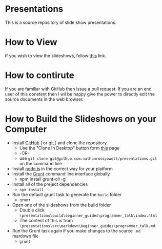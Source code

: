 Presentations
=============

This is a source repository of slide show presentations.


How to View
===========

If you wish to view the slideshows, follow [this](http://nathanrosspowell.github.io/presentations) link.
 

How to contirute
================

If you are familiar with GitHub then issue a pull request.
If you are an end user of this conetent then I wil be happy give the power to directly edit the source documents in the web browser.

How to Build the Slideshows on your Computer
============================================

* Install [GitHub](https://help.github.com/articles/set-up-git/) ( or [git](http://git-scm.com/book/en/v2/Getting-Started-Installing-Git) ) and clone the repository.
    * Use the "Clone In Desktop" button form [this](https://github.com/nathanrosspowell/presentations) page
    * -OR-
    * use `git clone git@github.com:nathanrosspowell/presentations.git` on the command line
* Install [node.js](http://nodejs.org/download/) in the correct way for your platform
* Install the [Grunt](http://gruntjs.com) command line interface globally
    * npm install grunt-cli -g`
* Install all of the preject dependencies 
    * `npm install`
* Run the default grunt task to generate the `build` folder
    * `grunt`
* Open one of the slideshows from the build folder
    * Double click `\presentations\build\beginner_guides\programmer_talk\index.html`
    * The content of this is from `\presentations\src\markdown\beginner_guides\programmer_talk.md`
* Run the Grunt task again if you make changes to the source `.md` mardown file
    * `grunt`


